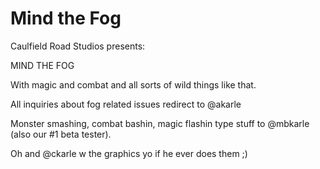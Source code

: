 # Mind the Fog

Caulfield Road Studios presents:

MIND THE FOG

With magic and combat and all sorts of wild things like that.

All inquiries about fog related issues redirect to @akarle

Monster smashing, combat bashin, magic flashin type stuff to @mbkarle (also our \#1 beta tester).

Oh and @ckarle w the graphics yo if he ever does them ;)
